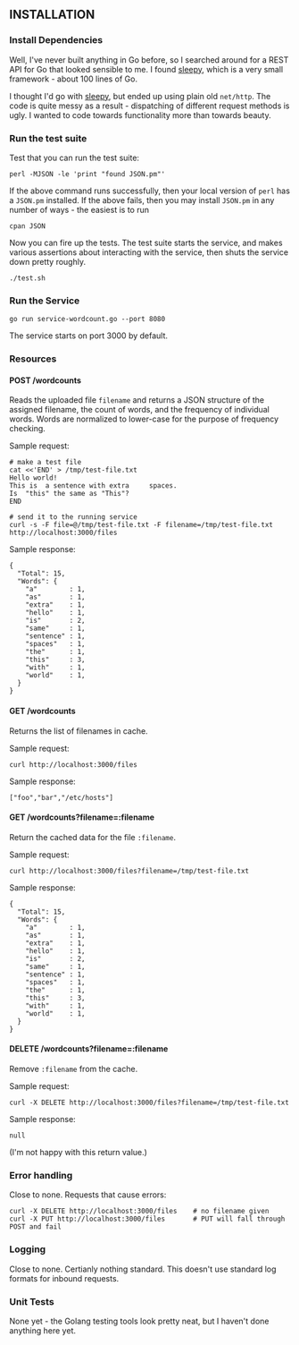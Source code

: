 ## INSTALLATION

### Install Dependencies

Well, I've never built anything in Go before, so I searched around for a REST API for Go that
looked sensible to me. I found [sleepy](http://dougblack.io/words/a-restful-micro-framework-in-go.html),
which is a very small framework - about 100 lines of Go.

I thought I'd go with [sleepy](github.com/dougblack/sleepy), but ended up using plain old `net/http`. The code is quite messy as a result - dispatching of different request methods is ugly. I wanted to code towards functionality more than towards beauty.

### Run the test suite

Test that you can run the test suite:

```
perl -MJSON -le 'print "found JSON.pm"'
```

If the above command runs successfully, then your local version of `perl` has a `JSON.pm` installed. If the above fails, then you may install `JSON.pm` in any number of ways - the easiest is to run

```
cpan JSON
```

Now you can fire up the tests. The test suite starts the service, and makes various assertions about interacting with the service, then shuts the service down pretty roughly.

```
./test.sh
```

### Run the Service

```
go run service-wordcount.go --port 8080
```

The service starts on port 3000 by default.

### Resources

#### POST /wordcounts

Reads the uploaded file `filename` and returns a JSON structure of the assigned filename, the
count of words, and the frequency of individual words. Words are normalized to lower-case for
the purpose of frequency checking.

Sample request:
```
# make a test file
cat <<'END' > /tmp/test-file.txt
Hello world!
This is  a sentence with extra     spaces.
Is  "this" the same as "This"?
END

# send it to the running service
curl -s -F file=@/tmp/test-file.txt -F filename=/tmp/test-file.txt http://localhost:3000/files
```

Sample response:

```
{
  "Total": 15,
  "Words": {
    "a"        : 1,
    "as"       : 1,
    "extra"    : 1,
    "hello"    : 1,
    "is"       : 2,
    "same"     : 1,
    "sentence" : 1,
    "spaces"   : 1,
    "the"      : 1,
    "this"     : 3,
    "with"     : 1,
    "world"    : 1,
  }
}
```

#### GET /wordcounts

Returns the list of filenames in cache.

Sample request:

```
curl http://localhost:3000/files
```

Sample response:

```
["foo","bar","/etc/hosts"]
```

#### GET /wordcounts?filename=:filename

Return the cached data for the file `:filename`.

Sample request:

```
curl http://localhost:3000/files?filename=/tmp/test-file.txt
```

Sample response:

```
{
  "Total": 15,
  "Words": {
    "a"        : 1,
    "as"       : 1,
    "extra"    : 1,
    "hello"    : 1,
    "is"       : 2,
    "same"     : 1,
    "sentence" : 1,
    "spaces"   : 1,
    "the"      : 1,
    "this"     : 3,
    "with"     : 1,
    "world"    : 1,
  }
}
```

#### DELETE /wordcounts?filename=:filename

Remove `:filename` from the cache.

Sample request:

```
curl -X DELETE http://localhost:3000/files?filename=/tmp/test-file.txt
```

Sample response:

```
null
```

(I'm not happy with this return value.)

### Error handling

Close to none. Requests that cause errors:

```
curl -X DELETE http://localhost:3000/files    # no filename given
curl -X PUT http://localhost:3000/files       # PUT will fall through POST and fail
```

### Logging

Close to none. Certianly nothing standard. This doesn't use standard log formats for inbound requests.

### Unit Tests

None yet - the Golang testing tools look pretty neat, but I haven't done anything here yet.
